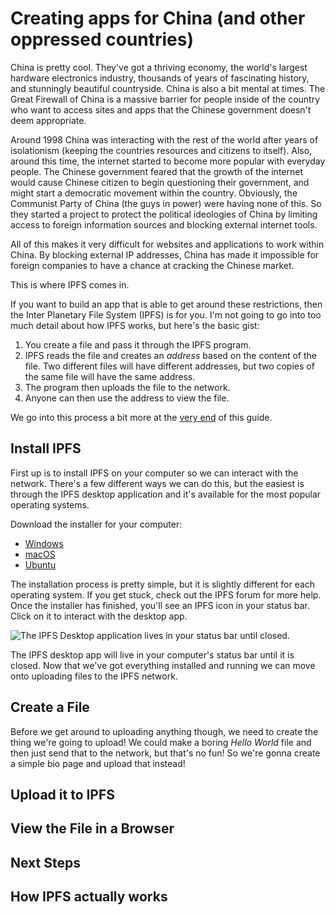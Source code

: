 # Creating apps for China (and other oppressed countries)

China is pretty cool. They've got a thriving economy, the world's largest hardware electronics industry, thousands of years of fascinating history, and stunningly beautiful countryside. China is also a bit mental at times. The Great Firewall of China is a massive barrier for people inside of the country who want to access sites and apps that the Chinese government doesn't deem appropriate.

Around 1998 China was interacting with the rest of the world after years of isolationism (keeping the countries resources and citizens to itself). Also, around this time, the internet started to become more popular with everyday people. The Chinese government feared that the growth of the internet would cause Chinese citizen to begin questioning their government, and might start a democratic movement within the country. Obviously, the Communist Party of China (the guys in power) were having none of this. So they started a project to protect the political ideologies of China by limiting access to foreign information sources and blocking external internet tools. 

All of this makes it very difficult for websites and applications to work within China. By blocking external IP addresses, China has made it impossible for foreign companies to have a chance at cracking the Chinese market.

This is where IPFS comes in.

<!-- TODO: find out why IPFS actually helps mitigate censorship. -->

If you want to build an app that is able to get around these restrictions, then the Inter Planetary File System (IPFS) is for you. I'm not going to go into too much detail about how IPFS works, but here's the basic gist:

1. You create a file and pass it through the IPFS program.
1. IPFS reads the file and creates an _address_ based on the content of the file. Two different files will have different addresses, but two copies of the same file will have the same address.
1. The program then uploads the file to the network.
1. Anyone can then use the address to view the file.

We go into this process a bit more at the [very end](#how-ipfs-actually-works) of this guide.

## Install IPFS

First up is to install IPFS on your computer so we can interact with the network. There's a few different ways we can do this, but the easiest is through the IPFS desktop application and it's available for the most popular operating systems.

Download the installer for your computer:

- [Windows](https://github.com/ipfs-shipyard/ipfs-desktop/releases/download/v0.9.7/ipfs-desktop-setup-0.9.7.exe)
- [macOS](https://github.com/ipfs-shipyard/ipfs-desktop/releases/download/v0.9.7/ipfs-desktop-0.9.7.dmg)
- [Ubuntu](https://github.com/ipfs-shipyard/ipfs-desktop/releases/download/v0.9.7/ipfs-desktop-0.9.7-linux-x86_64.AppImage)

The installation process is pretty simple, but it is slightly different for each operating system. If you get stuck, check out the IPFS forum for more help. Once the installer has finished, you'll see an IPFS icon in your status bar. Click on it to interact with the desktop app.

![The IPFS Desktop application lives in your status bar until closed.](media/191128-creating-apps-for-china/ipfs-desktop-status-bar-running.jpg)

The IPFS desktop app will live in your computer's status bar until it is closed. Now that we've got everything installed and running we can move onto uploading files to the IPFS network.

## Create a File

Before we get around to uploading anything though, we need to create the thing we're going to upload! We could make a boring _Hello World_ file and then just send that to the network, but that's no fun! So we're gonna create a simple bio page and upload that instead!

<!-- TODO: think of something fun to upload. -->

## Upload it to IPFS

<!-- TODO: Pass the file throught the IPFS Daemon and upload it to the network. -->

## View the File in a Browser

<!-- TODO: Have the user open up a website address in their browser. -->

## Next Steps

<!-- TODO: List a bunch of things the user could do with IPFS now that they know how it works. -->

## How IPFS actually works

<!-- TODO: Explain in more detail how IPFS works in terms of hashing a file, nodes hosting files close to each other, how the same file has the same address, etc. -->
